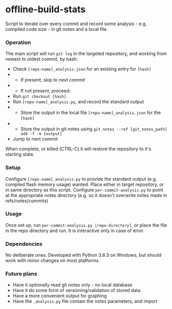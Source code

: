 # offline-build-stats
Script to iterate over every commit and record some analysis - e.g. compiled code size - in git notes and a local file.


### Operation
The main script will run ````git log```` in the targeted repository, and working from newest to oldest commit, by hash:
- Check ````[repo-name]_analysis.json```` for an existing entry for ````[hash]````
- - If present, skip to next commit
- - If not present, proceed:
- Run ````git checkout [hash]````
- Run ````[repo-name]_analysis.py````, and record the standard output
- - Store the output in the local file ````[repo-name]_analysis.json```` for the ````[hash]````
- - Store the output in git notes using  ````git notes --ref [git_notes_path] add -f -m [output]````
- Jump to next commit

When complete, or killed (CTRL-C) it will restore the repository to it's starting state.


### Setup
Configure ````[repo-name]_analysis.py```` to provide the standard output (e.g. compiled flash memory usage) wanted. Place either in target repository, or in same directory as this script.
Configure ````per-commit-analysis.py```` to point at the appropriate notes directory (e.g. so it doesn't overwrite notes made in refs/notes/commits)


### Usage
Once set up, run ````per-commit-analysis.py [repo-directory]````, or place the file in the repo directory and run.
It is interactive only in case of error.


### Dependencies
No deliberate ones. Developed with Python 3.8.3 on Windows, but should work with minor changes on most platforms.


### Future plans
- Have it optionally read git notes only - no local database
- Have it do some form of versioning/validation of stored data
- Have a more convenient output for graphing
- Have the ````_analysis.py```` file contain the notes parameters, and import
